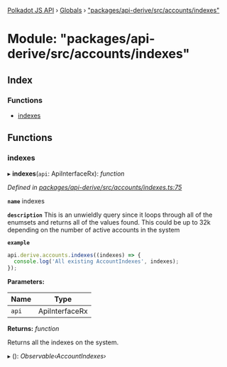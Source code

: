 [Polkadot JS API](../README.md) › [Globals](../globals.md) › ["packages/api-derive/src/accounts/indexes"](_packages_api_derive_src_accounts_indexes_.md)

# Module: "packages/api-derive/src/accounts/indexes"

## Index

### Functions

* [indexes](_packages_api_derive_src_accounts_indexes_.md#indexes)

## Functions

###  indexes

▸ **indexes**(`api`: ApiInterfaceRx): *function*

*Defined in [packages/api-derive/src/accounts/indexes.ts:75](https://github.com/polkadot-js/api/blob/c7e6e4003/packages/api-derive/src/accounts/indexes.ts#L75)*

**`name`** indexes

**`description`** This is an unwieldly query since it loops through
all of the enumsets and returns all of the values found. This could be up to 32k depending
on the number of active accounts in the system

**`example`** 
<BR>

```javascript
api.derive.accounts.indexes((indexes) => {
  console.log('All existing AccountIndexes', indexes);
});
```

**Parameters:**

Name | Type |
------ | ------ |
`api` | ApiInterfaceRx |

**Returns:** *function*

Returns all the indexes on the system.

▸ (): *Observable‹AccountIndexes›*

